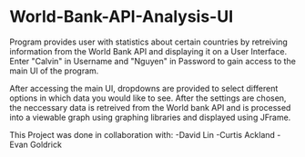 # World-Bank-API-Analysis-UI
Program provides user with statistics about certain countries by retreiving information from the World Bank API and displaying it on a User Interface.
Enter "Calvin" in Username and "Nguyen" in Password to gain access to the main UI of the program.

After accessing the main UI, dropdowns are provided to select different options in which data you would like to see. After the settings are chosen, the neccessary data is
retreived from the World bank API and is processed into a viewable graph using graphing libraries and displayed using JFrame.

This Project was done in collaboration with:
-David Lin
-Curtis Ackland
-Evan Goldrick
